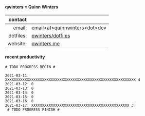 #### qwinters = Quinn Winters
|   contact |                                                                    |
|----------:|--------------------------------------------------------------------|
|    email: | [email\<at\>quinnwinters\<dot\>dev](mailto:email@quinnwinters.dev) |
| dotfiles: | [qwinters/dotfiles](https://github.com/qwinters/dotfiles)          |
|  website: | [qwinters.me](https://qwinters.me)                                 | 
#### recent productivity
```shell
# TODO PROGRESS BEGIN #
 
2021-03-11: XXXXXXXXXXXXXXXXXXXXXXXXXXXXXXXXXXXXXXXXXXXXXXXXXXXXXXXXXXXX 4
2021-03-12: 0
2021-03-13: 0
2021-03-14: 0
2021-03-15: 0
2021-03-16: 0
2021-03-17: XXXXXXXXXXXXXXXXXXXXXXXXXXXXXXXXXXXXXXXXXXXXX 3
 # TODO PROGRESS FINISH #
```
